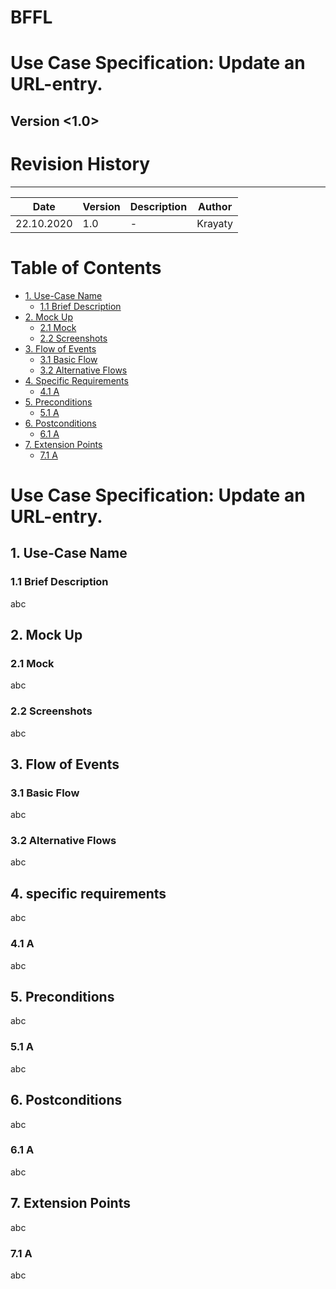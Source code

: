 # BFFL
# Use Case Specification: Update an URL-entry.

## Version <1.0>

# Revision History
-----

|    Date    | Version | Description | Author |
|------------|---------|-------------|--------|
| 22.10.2020 |   1.0   |  -  | Krayaty |

# Table of Contents

- [1. Use-Case Name](#1-Use-Case-Name)
  * [1.1 Brief Description](#11-Brief-Description)
- [2. Mock Up](#2-Mock-Up)
  * [2.1 Mock](#21-Mock)
  * [2.2 Screenshots](#22-Screenshots)
- [3. Flow of Events](#3-Flow-of-Events)
  * [3.1 Basic Flow](#31-Basic-Flow)
  * [3.2 Alternative Flows](#32-Alternative-Flows)
- [4. Specific Requirements](#4-specific-requirements)
  * [4.1 A](#41-A)
- [5. Preconditions](#5-Preconditions)
  * [5.1 A](#51-A)
- [6. Postconditions](#6-Postconditions)
  * [6.1 A](#61-A)
- [7. Extension Points](#7-Extension-Points)
  * [7.1 A](#71-A)
  
# Use Case Specification: Update an URL-entry.
  
## 1. Use-Case Name  
### 1.1 Brief Description
abc
 
 
## 2. Mock Up
### 2.1 Mock
abc
  
### 2.2 Screenshots
abc 
 
 
## 3. Flow of Events
### 3.1 Basic Flow
abc
  
### 3.2 Alternative Flows
abc
  
  
## 4. specific requirements
abc
  
### 4.1 A
abc
  
  
## 5. Preconditions
abc
  
### 5.1 A
abc
  
  
## 6. Postconditions
abc
  
### 6.1 A
abc
  
  
## 7. Extension Points
abc
  
### 7.1 A
abc
